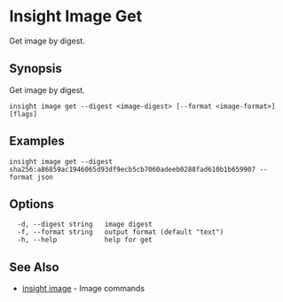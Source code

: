 # Insight Image Get

Get image by digest.

## <a id='synopsis'></a>Synopsis

Get image by digest.

```
insight image get --digest <image-digest> [--format <image-format>] [flags]
```

## <a id='examples'></a>Examples

```
insight image get --digest sha256:a86859ac1946065d93df9ecb5cb7060adeeb0288fad610b1b659907 --format json
```

## <a id='options'></a>Options

```
  -d, --digest string   image digest
  -f, --format string   output format (default "text")
  -h, --help            help for get
```

## <a id='see-also'></a>See Also

* [insight image](insight_image.md)	 - Image commands
